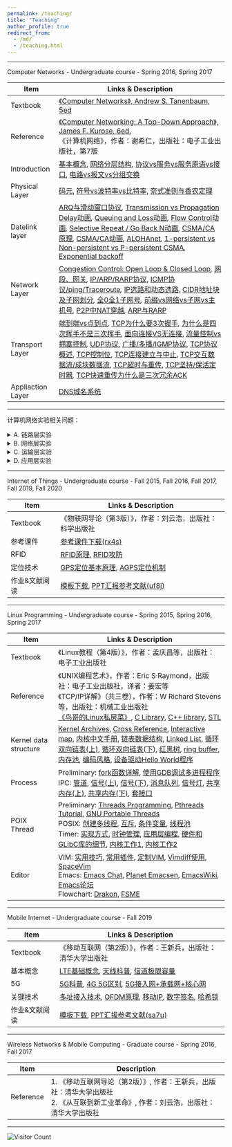 ```yaml
---
permalink: /teaching/
title: "Teaching"
author_profile: true
redirect_from: 
  - /md/
  - /teaching.html
---
```


---

Computer Networks - Undergraduate course - Spring 2016, Spring 2017


| Item                | Links & Description                                          |
| ------------------- | ------------------------------------------------------------ |
| Textbook            | [《Computer Networks》, Andrew S. Tanenbaum, 5ed](ed2k//%7Cfile%7CComputer.Networks,.Andrew.S..Tanenbaum,.David.J..Wetherall,.5ed,.PH,.2011(ED2000.COM).pdf%7C8454231%7Cf0a691aab8968fbd2b14e98391a9da20%7Ch=d6qfkoyxhj3oottqmyykyhdfc75u6ms7%7C/) |
| Reference           | [《Computer Networking: A Top-Down Approach》, James F. Kurose, 6ed.](http://www.bau.edu.jo/UserPortal/UserProfile/PostsAttach/10617_1870_1.pdf)<br/>《计算机网络》，作者：谢希仁，出版社：电子工业出版社，第7版 |
| Introduction        | [基本概念](http://blog.csdn.net/goodboy1881/article/details/665041),  [网络分层结构](https://www.cnblogs.com/zhouxiangting/p/10651641.html), [协议vs服务vs服务原语vs接口](https://www.cnblogs.com/wx2013/archive/2013/04/23/3037514.html), [电路vs报文vs分组交换](https://blog.csdn.net/didiaola4003/article/details/102136766) |
| Physical      Layer | [码元](https://blog.csdn.net/qq_40774175/article/details/82953153), [符号vs波特率vs比特率](https://blog.csdn.net/ymdq1113/article/details/69677116), [奈式准则与香农定理](https://blog.csdn.net/Bee_Darker/article/details/86757613) |
| Datelink layer      | [ARQ与滑动窗口协议](https://blog.csdn.net/yo746862873/article/details/51546753)*,* [Transmission vs Propagation Delay动画](http://www.ccs-labs.org/teaching/rn/animations/propagation/)*,* [Queuing and Loss动画](http://www.ccs-labs.org/teaching/rn/animations/queue/)*,* [Flow Control动画](http://www.ccs-labs.org/teaching/rn/animations/flow/)*,* [Selective Repeat / Go Back N动画](http://www.ccs-labs.org/teaching/rn/animations/gbn_sr/)*,* [CSMA/CA原理](https://blog.csdn.net/loveCC_orange/article/details/79177129)*,* [CSMA/CA动画](http://www.ccs-labs.org/teaching/rn/animations/csma/)*,* [ALOHAnet](https://zh.wikipedia.org/wiki/ALOHAnet)*,* [1-persistent vs Non-persistent vs P-persistent CSMA](https://en.wikipedia.org/wiki/Carrier-sense_multiple_access)*,* [Exponential backoff](https://en.wikipedia.org/wiki/Exponential_backoff) |
| Network Layer       | [Congestion Control: Open Loop & Closed Loop](https://www.brainkart.com/article/Congestion-Control--Open-Loop-and-Closed-Loop_13488/)*,* [网段、网关](https://blog.csdn.net/qq_41324483/article/details/100179816)*,* [IP/ARP/RARP协议](http://blog.csdn.net/goodboy1881/article/details/668556), [ICMP协议/ping/Traceroute](http://blog.csdn.net/goodboy1881/article/details/670761)*,* [IP选路和动态选路](http://blog.csdn.net/goodboy1881/article/details/695304), [CIDR地址块及子网划分](https://blog.csdn.net/dan15188387481/article/details/49873923)*,* [全0全1子网号](https://blog.csdn.net/qq_34228570/article/details/80245031?utm_medium=distribute.pc_relevant.none-task-blog-BlogCommendFromMachineLearnPai2-1.nonecase&depth_1-utm_source=distribute.pc_relevant.none-task-blog-BlogCommendFromMachineLearnPai2-1.nonecase)*,* [前缀vs网络vs子网vs主机号](https://qastack.cn/networkengineering/7106/how-do-you-calculate-the-prefix-network-subnet-and-host-numbers)*,* [P2P中NAT穿越](https://blog.csdn.net/do_best_/article/details/80423495)*,* [ARP与RARP](https://blog.csdn.net/qq_32642107/article/details/105478858) |
| Transport Layer     | [端到端vs点到点](https://blog.csdn.net/qq_34940959/article/details/78583993)*,* [TCP为什么要3次握手](https://blog.csdn.net/lengxiao1993/article/details/82771768)*,* [为什么是四次挥手不是三次挥手](https://blog.csdn.net/judgejames/article/details/86654689)*,* [面向连接VS无连接](http://blog.csdn.net/goodboy1881/article/details/755248), [流量控制vs拥塞控制](https://www.zhihu.com/question/38749788)*,* [UDP协议](http://blog.csdn.net/goodboy1881/article/details/713856), [广播/多播/IGMP协议](http://blog.csdn.net/goodboy1881/article/details/726860), [TCP协议概述](http://blog.csdn.net/goodboy1881/article/details/741087), [TCP控制位](https://www.cnblogs.com/bonelee/p/9077266.html), [TCP连接建立与中止](http://blog.csdn.net/goodboy1881/article/details/744534), [TCP交互数据流/成块数据流](http://blog.csdn.net/goodboy1881/article/details/745606), [TCP超时与重传](http://blog.csdn.net/goodboy1881/article/details/755248), [TCP坚持/保活定时器](http://blog.csdn.net/goodboy1881/article/details/758034)*,* [TCP快速重传为什么是三次冗余ACK](https://www.zhihu.com/question/21789252) |
| Appliaction Layer   | [DNS域名系统](http://blog.csdn.net/goodboy1881/article/details/743816) |

---
计算机网络实验相关问题：
<details>
<summary>A. 链路层实验</summary>
1、广播帧(broadcast frame)和单播帧(unicast frame)的区别是什么？<br/>
2、从实验中任选一个广播帧，一个单播帧，分析这两个帧帧头中每个字段的含义，并比较它们的区别。<br/>
3、什么是以太网的帧类型(Ethernet Type)? 它的重要性是什么? 
</details>
<details>
<summary>B. 网络层实验</summary>
1、 针对实验2.1，试着将ITS 1的interface 1的子网掩码(subnet mask)数值改为 “255.255.255.255”或“255.255.0.0”。这样一来，ITS 1是不是还可以在这个网络拓扑中传递IP数据报？<br/>
2、针对实验2.2，在路由规则中，Destination(目的网络)字段与 Mask(掩码)字段如果都设为“0.0.0.0”的话，代表什么意义？<br/>
3、如果一个ISP(Internet Services Provider)要给数十万的网络使用者提供服务，静态路由(static routing)的方式是否可以满足需求？是否有其它的不同类型的路由方式？<br/>
4、在实验2.1和2.2中，两种不同的拓扑结构，路由表有什么不同？<br/>
5、在IP数据报发送的过程中，观察并比较每台主机和路由器收到的同一个IP数据报中TTL的变化？这种变化代表了什么含义？<br/>
6、在IP数据报发送的过程中，观察每台主机和路由器收到的同一个IP数据报的帧结构，比较每段链路上帧头的变化和区别，并解释原因。<br/>
7、针对实验2.3，ITS的网络路由表是否有错，又或者有缺陷？ 如何解决步骤7与8中，IP数据报会陷入无穷循环的问题？<br/>
8、针对实验2.2，重新连接网络，使得中间任意两台机器作为主机，其他四台机器作为路由器，随机分配IP地址，重新配置路由表，完成实验2.2。<br/>
9、发送一个长度小于46字节的IP数据报，观察接收方数据链路层接收数据的情况，并解释该现象。
</details>
<details>
<summary>C. 运输层实验</summary>
1、针对实验3.3，如果在ITS 1尚未处于监听状态的情形下，我们就从ITS 2要连接到ITS 1，会发生什么状况？<br/>
2、找出TCP连接建立的三个报文，说明理由。<br/>
3、观察发送窗口和接收窗口的变化。<br/>
4、根据数据发送和接收的过程，理解TCP报文段首部序号和确认号的作用。<br/>
5、观察TCP连接释放的过程。TCP连接半关闭状态下是否可以发送和接收数据？
</details>
<details>
<summary>D. 应用层实验</summary>
1、针对实验4.1，当ITS与指定服务器建立TCP连接后，在编辑框输入的命令不正确时，网站将如何回复？<br/>
2、如果编辑框内输入GET命令，并且能正确收到服务器返回的页面，请从“Network Message Browser”窗口中，分析与GET命令和收到的页面相对应数据的链路层、网络层和运输层封装情况。<br/>
</details>

---
Internet of Things - Undergraduate course - Fall 2015, Fall 2016, Fall 2017, Fall 2019, Fall 2020

| Item          | Links & Description                                          |
| ------------- | ------------------------------------------------------------ |
| Textbook      | 《物联网导论（第3版）》，作者：刘云浩，出版社：科学出版社    |
| 参考课件      | [参考课件下载(rx4s)](https://pan.baidu.com/s/1dJMNoDkS6nUIZqXMK_is2A) |
| RFID          | [RFID原理](https://blog.csdn.net/yuyangyg/article/details/78253069), [RFID攻防](https://blog.csdn.net/sinat_23338865/article/details/71195810) |
| 定位技术      | [GPS定位基本原理](https://www.cnblogs.com/sddai/p/9692722.html), [AGPS定位机制](https://www.cnblogs.com/prayer521/p/6636457.html) |
| 作业&文献阅读 | [模板下载](http://cjc.ict.ac.cn/wltg/new/submit/CJC-Templet_Word2003.doc), [PPT汇报参考文献(uf8j)](https://pan.baidu.com/s/1Hdqtx3fph_KPXuzZkJQ83A) |

---
Linux Programming - Undergraduate course - Spring 2015, Spring 2016, Spring 2017

| Item                  | Links & Description                                          |
| --------------------- | ------------------------------------------------------------ |
| Textbook              | 《Linux教程（第4版）》，作者：孟庆昌等，出版社：电子工业出版社 |
| Reference             | 《UNIX编程艺术》，作者：Eric S·Raymond，出版社：电子工业出版社，译者：姜宏等<br/>《TCP/IP详解》（共三卷），作者：W Richard Stevens等，出版社：机械工业出版社<br/>[《鸟哥的Linux私房菜》](http://linux.vbird.org/linux_basic/), [C Library](https://www-s.acm.illinois.edu/webmonkeys/book/c_guide/), [C++ library](http://www.cplusplus.com/reference/clibrary/), [STL](http://www.cplusplus.com/reference/stl/) |
| Kernel data structure | [Kernel Archives](https://www.kernel.org/), [Cross Reference](http://lxr.free-electrons.com/), [Interactive map](http://www.makelinux.net/kernel_map/), [内核中文手册](http://net.pku.edu.cn/~yhf/lyceum/linuxK/tlk.html), [链表数据结构](https://www.ibm.com/developerworks/cn/linux/kernel/l-chain/), [Linked List](https://isis.poly.edu/kulesh/stuff/src/klist/), [循环双向链表(上)](http://blog.csdn.net/npy_lp/article/details/7294494/), [循环双向链表(下)](http://blog.csdn.net/npy_lp/article/details/7299375), [红黑树](http://blog.csdn.net/npy_lp/article/details/7420689), [ring buffer](http://blog.csdn.net/yusiguyuan/article/details/41985907), [内存池](https://www.ibm.com/developerworks/cn/linux/l-cn-ppp/index6.html), [编码风格](http://iyu.is-programmer.com/posts/30315.html), [设备驱动Hello World程序](http://coolshell.cn/articles/566.html) |
| Process               | Preliminary: [fork函数详解](http://blog.csdn.net/jason314/article/details/5640969), [使用GDB调试多进程程序](https://www.ibm.com/developerworks/cn/linux/l-cn-gdbmp/)<br/>IPC: [管道](https://www.ibm.com/developerworks/cn/linux/l-ipc/part1/), [信号(上)](http://www.ibm.com/developerworks/cn/linux/l-ipc/part2/index1.html), [信号(下)](http://www.ibm.com/developerworks/cn/linux/l-ipc/part2/index2.html), [消息队列](https://www.ibm.com/developerworks/cn/linux/l-ipc/part3/), [信号灯](https://www.ibm.com/developerworks/cn/linux/l-ipc/part4/), [共享内存(上)](http://www.ibm.com/developerworks/cn/linux/l-ipc/part5/index1.html), [共享内存(下)](http://www.ibm.com/developerworks/cn/linux/l-ipc/part5/index2.html), [套接口](https://www.ibm.com/developerworks/cn/linux/l-ipc/part6/) |
| POIX Thread           | Preliminary: [Threads Programming](https://computing.llnl.gov/tutorials/pthreads/), [Pthreads Tutorial](http://randu.org/tutorials/threads/), [GNU Portable Threads](http://www.gnu.org/software/pth/pth-manual.html)<br/>POSIX: [创建多线程](https://www.ibm.com/developerworks/cn/linux/thread/posix_thread1/), [互斥](https://www.ibm.com/developerworks/cn/linux/thread/posix_thread2/), [条件变量](https://www.ibm.com/developerworks/cn/linux/thread/posix_thread3/), [线程池](http://blog.csdn.net/hinyunsin/article/details/6650879/)<br/>Timer: [实现方式](https://www.ibm.com/developerworks/cn/linux/l-cn-timers/), [时钟管理](https://www.ibm.com/developerworks/cn/linux/l-cn-timerm/), [应用层编程](https://www.ibm.com/developerworks/cn/linux/1307_liuming_linuxtime1/), [硬件和GLibC库的细节](https://www.ibm.com/developerworks/cn/linux/1307_liuming_linuxtime2/), [内核工作1](https://www.ibm.com/developerworks/cn/linux/1308_liuming_linuxtime3/), [内核工作2](https://www.ibm.com/developerworks/cn/linux/1308_liuming_linuxtime4/) |
| Editor                | VIM: [实用技巧](https://www.ibm.com/developerworks/cn/linux/l-tip-vim1/), [常用插件](https://www.ibm.com/developerworks/cn/linux/l-tip-vim2/), [定制VIM](https://www.ibm.com/developerworks/cn/linux/l-tip-vim3/), [Vimdiff使用](https://www.ibm.com/developerworks/cn/linux/l-vimdiff/), [SpaceVim](http://spacevim.org/)<br/>Emacs: [Emacs Chat](https://plus.google.com/communities/114815898697665598016), [Planet Emacsen](http://planet.emacsen.org/), [EmacsWiki](http://planet.emacsen.org/), [Emacs论坛](https://plus.google.com/communities/114815898697665598016)<br/>Flowchart: [Drakon](http://drakon-editor.sourceforge.net/), [FSME](https://sourceforge.net/projects/fsme/) |

---
Mobile Internet - Undergraduate course - Fall 2019

| Item          | Links & Description                                          |
| ------------- | ------------------------------------------------------------ |
| Textbook      | 《移动互联网（第2版）》，作者：王新兵，出版社：清华大学出版社 |
| 基本概念      | [LTE基础概念](http://blog.csdn.net/wangkai_123456/article/details/77948540)*,* [天线科普](https://blog.csdn.net/zq07506149/article/details/80091140)*,* [信道极限容量](https://blog.csdn.net/cainv89/article/details/50582967) |
| 5G            | [5G科普](http://network.51cto.com/art/201812/589511.htm)*,* [4G 5G区别](https://blog.csdn.net/csdnnews/article/details/93429083)*,* [5G接入网+承载网+核心网](https://blog.csdn.net/bingfeilongxin/article/details/93138651) |
| 关键技术      | [多址接入技术](https://blog.csdn.net/jxwxg/article/details/53366657)*,* [OFDM原理](https://blog.csdn.net/madongchunqiu/article/details/18614233)*,* [移动IP](https://blog.csdn.net/williananjhon/article/details/90748688)*,* [数字签名](http://www.ruanyifeng.com/blog/2011/08/what_is_a_digital_signature.html)*,* [哈希锁](https://www.jianshu.com/p/d78196150350?utm_campaign) |
| 作业&文献阅读 | [模板下载](http://cjc.ict.ac.cn/wltg/new/submit/CJC-Templet_Word2003.doc), [PPT汇报参考文献(sa7u)](https://pan.baidu.com/s/1o6WFIN45XVade5eRZkZMMQ) |

---
Wireless Networks & Mobile Computing  - Graduate course - Spring 2016, Fall 2017

| Item      | Description                                                  |
| --------- | ------------------------------------------------------------ |
| Reference | 1. 《移动互联网导论（第2版）》, 作者：王新兵，出版社：清华大学出版社 <br/>2. 《从互联到新工业革命》, 作者：刘云浩，出版社：清华大学出版社 |

---

![Visitor Count](https://profile-counter.glitch.me/shen-hang/count.svg)
